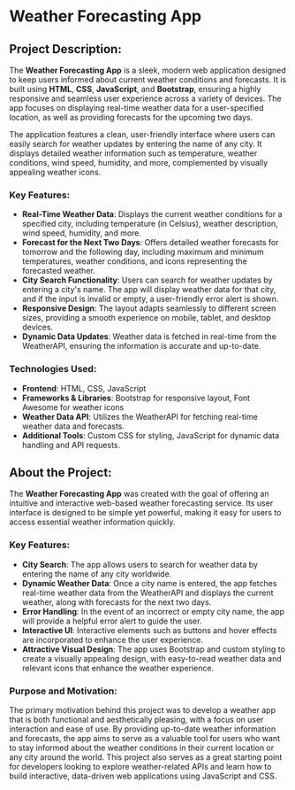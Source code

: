 # Weather Forecasting App

## Project Description:
The **Weather Forecasting App** is a sleek, modern web application designed to keep users informed about current weather conditions and forecasts. It is built using **HTML**, **CSS**, **JavaScript**, and **Bootstrap**, ensuring a highly responsive and seamless user experience across a variety of devices. The app focuses on displaying real-time weather data for a user-specified location, as well as providing forecasts for the upcoming two days.

The application features a clean, user-friendly interface where users can easily search for weather updates by entering the name of any city. It displays detailed weather information such as temperature, weather conditions, wind speed, humidity, and more, complemented by visually appealing weather icons.

### Key Features:
- **Real-Time Weather Data**: Displays the current weather conditions for a specified city, including temperature (in Celsius), weather description, wind speed, humidity, and more.
- **Forecast for the Next Two Days**: Offers detailed weather forecasts for tomorrow and the following day, including maximum and minimum temperatures, weather conditions, and icons representing the forecasted weather.
- **City Search Functionality**: Users can search for weather updates by entering a city's name. The app will display weather data for that city, and if the input is invalid or empty, a user-friendly error alert is shown.
- **Responsive Design**: The layout adapts seamlessly to different screen sizes, providing a smooth experience on mobile, tablet, and desktop devices.
- **Dynamic Data Updates**: Weather data is fetched in real-time from the WeatherAPI, ensuring the information is accurate and up-to-date.

### Technologies Used:
- **Frontend**: HTML, CSS, JavaScript
- **Frameworks & Libraries**: Bootstrap for responsive layout, Font Awesome for weather icons
- **Weather Data API**: Utilizes the WeatherAPI for fetching real-time weather data and forecasts.
- **Additional Tools**: Custom CSS for styling, JavaScript for dynamic data handling and API requests.

## About the Project:
The **Weather Forecasting App** was created with the goal of offering an intuitive and interactive web-based weather forecasting service. Its user interface is designed to be simple yet powerful, making it easy for users to access essential weather information quickly.

### Key Features:
- **City Search**: The app allows users to search for weather data by entering the name of any city worldwide.
- **Dynamic Weather Data**: Once a city name is entered, the app fetches real-time weather data from the WeatherAPI and displays the current weather, along with forecasts for the next two days.
- **Error Handling**: In the event of an incorrect or empty city name, the app will provide a helpful error alert to guide the user.
- **Interactive UI**: Interactive elements such as buttons and hover effects are incorporated to enhance the user experience.
- **Attractive Visual Design**: The app uses Bootstrap and custom styling to create a visually appealing design, with easy-to-read weather data and relevant icons that enhance the weather experience.

### Purpose and Motivation:
The primary motivation behind this project was to develop a weather app that is both functional and aesthetically pleasing, with a focus on user interaction and ease of use. By providing up-to-date weather information and forecasts, the app aims to serve as a valuable tool for users who want to stay informed about the weather conditions in their current location or any city around the world.
This project also serves as a great starting point for developers looking to explore weather-related APIs and learn how to build interactive, data-driven web applications using JavaScript and CSS.


